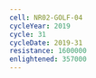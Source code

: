 ```yaml
---
cell: NR02-GOLF-04
cycleYear: 2019
cycle: 31
cycleDate: 2019-31
resistance: 1600000
enlightened: 357000
---
```

